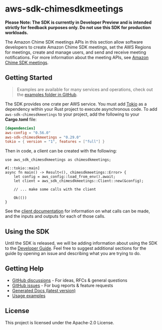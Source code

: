 # aws-sdk-chimesdkmeetings

**Please Note: The SDK is currently in Developer Preview and is intended strictly for
feedback purposes only. Do not use this SDK for production workloads.**

The Amazon Chime SDK meetings APIs in this section allow software developers to create Amazon Chime SDK meetings, set the AWS Regions for meetings, create and manage users, and send and receive meeting notifications. For more information about the meeting APIs, see [Amazon Chime SDK meetings](https://docs.aws.amazon.com/chime/latest/APIReference/API_Operations_Amazon_Chime_SDK_Meetings.html).

## Getting Started

> Examples are available for many services and operations, check out the
> [examples folder in GitHub](https://github.com/awslabs/aws-sdk-rust/tree/main/examples).

The SDK provides one crate per AWS service. You must add [Tokio](https://crates.io/crates/tokio)
as a dependency within your Rust project to execute asynchronous code. To add `aws-sdk-chimesdkmeetings` to
your project, add the following to your **Cargo.toml** file:

```toml
[dependencies]
aws-config = "0.56.0"
aws-sdk-chimesdkmeetings = "0.29.0"
tokio = { version = "1", features = ["full"] }
```

Then in code, a client can be created with the following:

```rust,no_run
use aws_sdk_chimesdkmeetings as chimesdkmeetings;

#[::tokio::main]
async fn main() -> Result<(), chimesdkmeetings::Error> {
    let config = aws_config::load_from_env().await;
    let client = aws_sdk_chimesdkmeetings::Client::new(&config);

    // ... make some calls with the client

    Ok(())
}
```

See the [client documentation](https://docs.rs/aws-sdk-chimesdkmeetings/latest/aws_sdk_chimesdkmeetings/client/struct.Client.html)
for information on what calls can be made, and the inputs and outputs for each of those calls.

## Using the SDK

Until the SDK is released, we will be adding information about using the SDK to the
[Developer Guide](https://docs.aws.amazon.com/sdk-for-rust/latest/dg/welcome.html). Feel free to suggest
additional sections for the guide by opening an issue and describing what you are trying to do.

## Getting Help

* [GitHub discussions](https://github.com/awslabs/aws-sdk-rust/discussions) - For ideas, RFCs & general questions
* [GitHub issues](https://github.com/awslabs/aws-sdk-rust/issues/new/choose) - For bug reports & feature requests
* [Generated Docs (latest version)](https://awslabs.github.io/aws-sdk-rust/)
* [Usage examples](https://github.com/awslabs/aws-sdk-rust/tree/main/examples)

## License

This project is licensed under the Apache-2.0 License.

